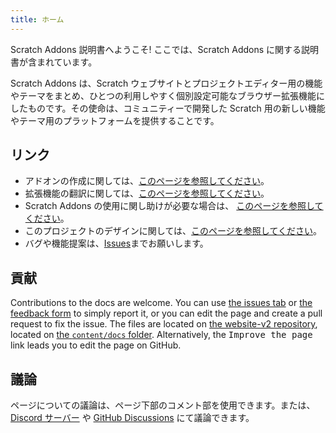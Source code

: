 ```yaml
---
title: ホーム
---
```


Scratch Addons 説明書へようこそ! ここでは、Scratch Addons に関する説明書が含まれています。

Scratch Addons は、Scratch ウェブサイトとプロジェクトエディター用の機能やテーマをまとめ、ひとつの利用しやすく個別設定可能なブラウザー拡張機能にしたものです。その使命は、コミュニティーで開発した Scratch 用の新しい機能やテーマ用のプラットフォームを提供することです。

## リンク

- アドオンの作成に関しては、[このページを参照してください](develop/getting-started/creating-an-addon)。
- 拡張機能の翻訳に関しては、[このページを参照してください](localization/joining-the-localization-team)。
- Scratch Addons の使用に関し助けが必要な場合は、 [このページを参照してください](getting-started/quick-start)。
- このプロジェクトのデザインに関しては、[このページを参照してください](reference/design)。
- バグや機能提案は、[Issues](https://github.com/ScratchAddons/ScratchAddons/issues)までお願いします。

## 貢献

Contributions to the docs are welcome. You can use [the issues tab](https://github.com/ScratchAddons/website-v2/issues) or [the feedback form](../feedback) to simply report it, or you can edit the page and create a pull request to fix the issue. The files are located on [the website-v2 repository](https://github.com/ScratchAddons/website-v2), located on [the `content/docs` folder](https://github.com/ScratchAddons/website-v2/tree/master/content/docs). Alternatively, the <kbd>Improve the page</kbd> link leads you to edit the page on GitHub.

## 議論

ページについての議論は、ページ下部のコメント部を使用できます。または、 [Discord サーバー](https://discord.gg/R5NBqwMjNc) や [GitHub Discussions](https://github.com/ScratchAddons/ScratchAddons/discussions) にて議論できます。
